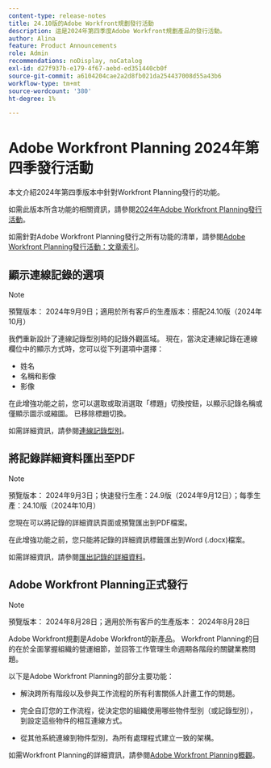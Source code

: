 ```yaml
---
content-type: release-notes
title: 24.10版的Adobe Workfront規劃發行活動
description: 這是2024年第四季度Adobe Workfront規劃產品的發行活動。
author: Alina
feature: Product Announcements
role: Admin
recommendations: noDisplay, noCatalog
exl-id: d27f937b-e179-4f67-aebd-ed351440cb0f
source-git-commit: a6104204cae2a2d8fb021da254437008d55a43b6
workflow-type: tm+mt
source-wordcount: '380'
ht-degree: 1%

---
```


# Adobe Workfront Planning 2024年第四季發行活動

本文介紹2024年第四季版本中針對Workfront Planning發行的功能。

如需此版本所含功能的相關資訊，請參閱[2024年Adobe Workfront Planning發行活動](/help/quicksilver/planning/general/release-activity.md)。

<!--keep the sentence below for all future quarterly release pages-->

如需針對Adobe Workfront Planning發行之所有功能的清單，請參閱[Adobe Workfront Planning發行活動：文章索引](/help/quicksilver/product-announcements/product-releases/planning-release-activity/planning-release-activity-article-index.md)。

## 顯示連線記錄的選項

>[!NOTE]
>
>預覽版本： 2024年9月9日；適用於所有客戶的生產版本：搭配24.10版（2024年10月）

我們重新設計了連線記錄型別時的記錄外觀區域。 現在，當決定連線記錄在連線欄位中的顯示方式時，您可以從下列選項中選擇：

* 姓名
* 名稱和影像
* 影像

在此增強功能之前，您可以選取或取消選取「標題」切換按鈕，以顯示記錄名稱或僅顯示圖示或縮圖。 已移除標題切換。

如需詳細資訊，請參閱[連線記錄型別](/help/quicksilver/planning/architecture/connect-record-types.md)。

## 將記錄詳細資料匯出至PDF

>[!NOTE]
>
>預覽版本： 2024年9月3日；快速發行生產：24.9版（2024年9月12日）；每季生產：24.10版（2024年10月）

您現在可以將記錄的詳細資訊頁面或預覽匯出到PDF檔案。

在此增強功能之前，您只能將記錄的詳細資訊標籤匯出到Word (.docx)檔案。

如需詳細資訊，請參閱[匯出記錄的詳細資料](/help/quicksilver/planning/records/export-the-record-page.md)。

## Adobe Workfront Planning正式發行

>[!NOTE]
>
>預覽版本： 2024年8月28日；適用於所有客戶的生產版本： 2024年8月28日

Adobe Workfront規劃是Adobe Workfront的新產品。 Workfront Planning的目的在於全面掌握組織的營運細節，並回答工作管理生命週期各階段的關鍵業務問題。

以下是Adobe Workfront Planning的部分主要功能：

* 解決跨所有階段以及參與工作流程的所有利害關係人計畫工作的問題。

* 完全自訂您的工作流程，從決定您的組織使用哪些物件型別（或記錄型別），到設定這些物件的相互連線方式。

* 從其他系統連線到物件型別，為所有處理程式建立一致的架構。

如需Workfront Planning的詳細資訊，請參閱[Adobe Workfront Planning概觀](/help/quicksilver/planning/general/planning-overview.md)。
